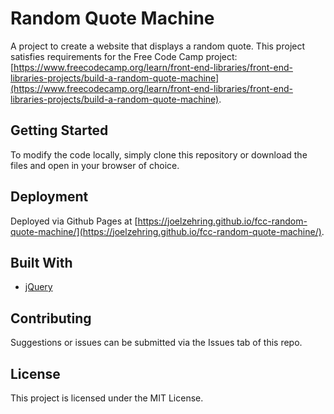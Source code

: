 # Random Quote Machine

A project to create a website that displays a random quote. This project satisfies requirements for the Free Code Camp project: [https://www.freecodecamp.org/learn/front-end-libraries/front-end-libraries-projects/build-a-random-quote-machine](https://www.freecodecamp.org/learn/front-end-libraries/front-end-libraries-projects/build-a-random-quote-machine).

## Getting Started

To modify the code locally, simply clone this repository or download the files and open in your browser of choice.

## Deployment

Deployed via Github Pages at [https://joelzehring.github.io/fcc-random-quote-machine/](https://joelzehring.github.io/fcc-random-quote-machine/).

## Built With

* [jQuery](https://jquery.com/)

## Contributing

Suggestions or issues can be submitted via the Issues tab of this repo.

## License

This project is licensed under the MIT License.

